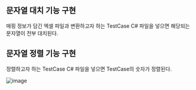 ## 문자열 대치 기능 구현

매핑 정보가 담긴 엑셀 파일과 변환하고자 하는 TestCase C# 파일을 넣으면 해당되는 문자열이 전부 대치된다.


## 문자열 정렬 기능 구현

정렬하고자 하는 TestCase C# 파일을 넣으면 TestCase의 숫자가 정렬된다.

![image](https://github.com/user-attachments/assets/8a359080-2435-4268-9dd4-8ea4f398438f)
